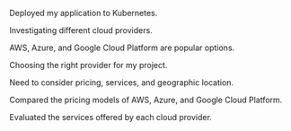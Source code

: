 Deployed my application to Kubernetes.

Investigating different cloud providers.

AWS, Azure, and Google Cloud Platform are popular options.

Choosing the right provider for my project.

Need to consider pricing, services, and geographic location.

Compared the pricing models of AWS, Azure, and Google Cloud Platform.

Evaluated the services offered by each cloud provider.
